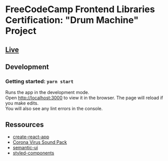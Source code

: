 # FreeCodeCamp Frontend Libraries Certification: "Drum Machine" Project
## [Live](https://r1oga.github.io/dj-covid/)
## Development
### Getting started: `yarn start`
Runs the app in the development mode.<br />
Open [http://localhost:3000](http://localhost:3000) to view it in the browser.
The page will reload if you make edits.<br />
You will also see any lint errors in the console.
## Ressources
- [create-react-app](https://github.com/facebook/create-react-app)
- [Corona Virus Sound Pack](https://free-sample-packs.com/covid-19-a-corona-virus-sample-pack/)
- [semantic-ui](https://react.semantic-ui.com/)
- [styled-components](https://styled-components.com/)
